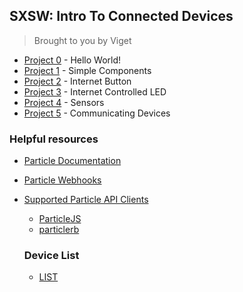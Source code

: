 ## SXSW: Intro To Connected Devices

> Brought to you by Viget


- [Project 0](https://github.com/vigetlabs/sxsw/tree/master/project-0) - Hello World!
- [Project 1](https://github.com/vigetlabs/sxsw/tree/master/project-1) - Simple Components
- [Project 2](https://github.com/vigetlabs/sxsw/tree/master/project-2) - Internet Button
- [Project 3](https://github.com/vigetlabs/sxsw/tree/master/project-3) - Internet Controlled LED
- [Project 4](https://github.com/vigetlabs/sxsw/tree/master/project-4) - Sensors
- [Project 5](https://github.com/vigetlabs/sxsw/tree/master/project-5) - Communicating Devices

### Helpful resources

- [Particle Documentation](https://docs.particle.io/reference/firmware/photon/)
- [Particle Webhooks](https://docs.particle.io/guide/tools-and-features/webhooks/)
- [Supported Particle API Clients](https://docs.particle.io/reference/community/)
  - [ParticleJS](https://docs.particle.io/reference/javascript/)
  - [particlerb](https://github.com/monkbroc/particlerb)
  
  ### Device List
  
  - [LIST](https://docs.google.com/spreadsheets/d/1vFNBQWfDjLMJQMH96XRiEaVBdJ17mFNc9EkICmHOUEw/edit#gid=0)
